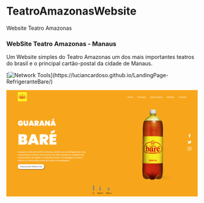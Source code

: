# TeatroAmazonasWebsite
Website Teatro Amazonas

### WebSite Teatro Amazonas - Manaus
Um Website simples do Teatro Amazonas um dos mais importantes teatros do brasil e o principal cartão-postal da cidade de Manaus.

[![Network Tools](https://img.shields.io/badge/-🌐%20TeatroAmazonas%20Link-000?)](https://luciancardoso.github.io/LandingPage-RefrigeranteBare/)

![alt text](https://raw.githubusercontent.com/luciancardoso/LandingPage-RefrigeranteBare/main/SiteBare.png)
